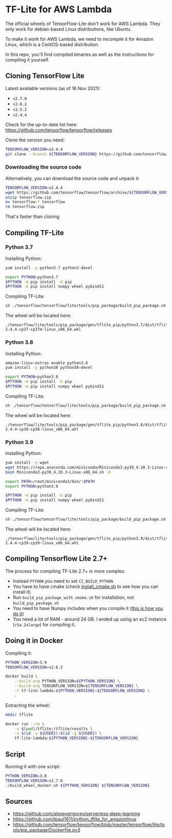 # TF-Lite for AWS Lambda

The official wheels of TensorFlow-Lite don't work for AWS Lambda.
They only work for debian-based Linux distributions, like Ubuntu. 

To make it work for AWS Lambda, we need to recompile it for Amazon Linux,
which is a CentOS-based distribution.

In this repo, you'll find compiled binaries as well as the instructions 
for compiling it yourself.


## Cloning TensorFlow Lite

Latest available versions (as of 16 Nov 2021): 

* `v2.7.0`
* `v2.6.2`
* `v2.5.2`
* `v2.4.4`

Check for the up-to-date list here: https://github.com/tensorflow/tensorflow/releases

Clone the version you need:

```bash
TENSORFLOW_VERSION=v2.4.4
git clone --branch ${TENSORFLOW_VERSION} https://github.com/tensorflow/tensorflow.git
```

### Downloading the source code

Alternatively, you can download the source code and unpack it:

```bash
TENSORFLOW_VERSION=v2.4.4
wget https://github.com/tensorflow/tensorflow/archive/${TENSORFLOW_VERSION}.zip -O tensorflow.zip
unzip tensorflow.zip
mv tensorflow-* tensorflow
rm tensorflow.zip
```

That's faster than cloning


## Compiling TF-Lite

### Python 3.7

Installing Python: 

```bash
yum install -y python3.7 python3-devel

export PYTHON=python3.7
$PYTHON -m pip install -U pip
$PYTHON -m pip install numpy wheel pybind11
```

Compiling TF-Lite:

```bash
sh ./tensorflow/tensorflow/lite/tools/pip_package/build_pip_package.sh
```

The wheel will be located here:

```
./tensorflow/lite/tools/pip_package/gen/tflite_pip/python3.7/dist/tflite_runtime-2.4.4-cp37-cp37m-linux_x86_64.whl
```


### Python 3.8

Installing Python: 

```bash
amazon-linux-extras enable python3.8
yum install -y python38 python38-devel

export PYTHON=python3.8
$PYTHON -m pip install -U pip
$PYTHON -m pip install numpy wheel pybind11
```

Compiling TF-Lite:

```bash
sh ./tensorflow/tensorflow/lite/tools/pip_package/build_pip_package.sh
```

The wheel will be located here:

```
./tensorflow/lite/tools/pip_package/gen/tflite_pip/python3.8/dist/tflite_runtime-2.4.4-cp38-cp38-linux_x86_64.whl
```


### Python 3.9

Installing Python: 

```bash
yum install -y wget
wget https://repo.anaconda.com/miniconda/Miniconda3-py39_4.10.3-Linux-x86_64.sh
bash Miniconda3-py39_4.10.3-Linux-x86_64.sh -b

export PATH=/root/miniconda3/bin/:$PATH
export PYTHON=python3.9

$PYTHON -m pip install -U pip
$PYTHON -m pip install numpy wheel pybind11
```

Compiling TF-Lite:

```bash
sh ./tensorflow/tensorflow/lite/tools/pip_package/build_pip_package.sh
```

The wheel will be located here:

```
./tensorflow/lite/tools/pip_package/gen/tflite_pip/python3.9/dist/tflite_runtime-2.4.4-cp39-cp39-linux_x86_64.whl
```


## Compiling Tensorflow Lite 2.7+ 

The process for compiling TF-Lite 2.7+ is more complex:

* Instead `PYTHON` you need to set `CI_BUILD_PYTHON` 
* You have to have cmake (check [install_cmake.sh](install_cmake.sh) to see how you can install it)
* Run `build_pip_package_with_cmake.sh` for installation, not `build_pip_package.sh`
* You need to have Numpy includes when you compile it ([this is how you do it](https://github.com/alexeygrigorev/tflite-aws-lambda/blob/6a5e3e5/build_wheel.sh#L13))
* You need a lot of RAM - around 24 GB. I ended up using an ec2 instance (`r5a.2xlarge`) for compiling it.


## Doing it in Docker

Compiling it:

```bash
PYTHON_VERSION=3.9
TENSORFLOW_VERSION=v2.6.2

docker build \
    --build-arg PYTHON_VERSION=${PYTHON_VERSION} \
    --build-arg TENSORFLOW_VERSION=${TENSORFLOW_VERSION} \
    -t tf-lite-lambda:${PYTHON_VERSION}-${TENSORFLOW_VERSION} \
    .
```

Extracting the wheel:

```bash
mkdir tflite

docker run --rm \
    -v $(pwd)/tflite:/tflite/results \
    -u $(id -u ${USER}):$(id -g ${USER}) \
    tf-lite-lambda:${PYTHON_VERSION}-${TENSORFLOW_VERSION}
```

## Script 

Running it with one script:

```bash
PYTHON_VERSION=3.8
TENSORFLOW_VERSION=v2.7.0
./build_wheel_docker.sh ${PYTHON_VERSION} ${TENSORFLOW_VERSION}
```


## Sources

* https://github.com/alexeygrigorev/serverless-deep-learning
* https://github.com/tpaul1611/python_tflite_for_amazonlinux
* https://github.com/tensorflow/tensorflow/blob/master/tensorflow/lite/tools/pip_package/Dockerfile.py3
